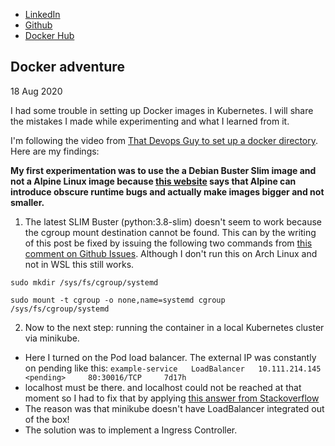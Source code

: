- [LinkedIn](https://www.linkedin.com/in/mourik)
- [Github](https://www.github.com/bchm)
- [Docker Hub](https://hub.docker.com/u/bastiaansd)

## Docker adventure
18 Aug 2020

I had some trouble in setting up Docker images in Kubernetes. I will share the mistakes I made while experimenting and what I learned from it.



I'm following the video from [That Devops Guy to set up a docker directory](https://www.youtube.com/watch?v=d1ZMnV4yM1U). Here are my findings:

**My first experimentation was to use the a Debian Buster Slim image and not a Alpine Linux image because [this website](https://pythonspeed.com/articles/alpine-docker-python/) says that Alpine can introduce obscure runtime bugs and actually make images bigger and not smaller.** 
1. The latest SLIM Buster (python:3.8-slim) doesn't seem to work because the cgroup mount destination cannot be found. This can by the writing of this post be fixed by issuing the following two commands from [this comment on Github Issues](https://github.com/microsoft/WSL/issues/4189#issuecomment-518277265). Although I don't run this on Arch Linux and not in WSL this still works.

``sudo mkdir /sys/fs/cgroup/systemd``

``sudo mount -t cgroup -o none,name=systemd cgroup /sys/fs/cgroup/systemd``

2. Now to the next step: running the container in a local Kubernetes cluster via minikube.
- Here I turned on the Pod load balancer. The external IP was constantly on pending like this: 
``example-service   LoadBalancer   10.111.214.145   <pending>     80:30016/TCP     7d17h``
- localhost must be there.  and localhost could not be reached at that moment so I had to fix that by applying [this answer from Stackoverflow](https://stackoverflow.com/questions/44110876/kubernetes-service-external-ip-pending)
- The reason was that minikube doesn't have LoadBalancer integrated out of the box!
- The solution was to implement a Ingress Controller.